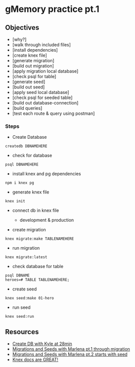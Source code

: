 # gMemory practice pt.1

## Objectives
- [why?]
- [walk through included files]
- [install dependencies]
- [create knex file]
- [generate migration]
- [build out migration]
- [apply migration local database]
- [check psql for table]
- [generate seed]
- [build out seed]
- [apply seed local database]
- [check psql for seeded table]
- [build out database-connection]
- [build queries]
- [test each route & query using postman]


### Steps
- Create Database
```
createdb DBNAMEHERE
```
- check for database
```
psql DBNAMEHERE
```
- install knex and pg dependencies
```
npm i knex pg
```
- generate knex file
```
knex init
```
- connect db in knex file
  - development & production

- create migration
```
knex migrate:make TABLENAMEHERE
```
- run migration
```
knex migrate:latest
```
- check database for table
```
psql DBNAME
heroes=# TABLE TABLENAMEHERE;
```
- create seed
```
knex seed:make 01-hero
```
- run seed
```
knex seed:run
```



## Resources
- [Create DB with Kyle at 28min](https://www.youtube.com/watch?v=qdbHx9bd1uo)
- [Migrations and Seeds with Marlena pt.1 through migration](https://www.youtube.com/watch?v=OzMTyKRAF_A&feature=youtu.be)
- [Migrations and Seeds with Marlena pt.2 starts with seed](https://www.youtube.com/watch?v=OzMTyKRAF_A&feature=youtu.be)
- [Knex docs are GREAT!](https://knexjs.org/)



